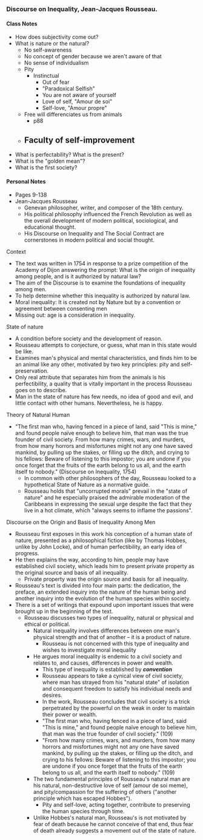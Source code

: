 ### Discourse on Inequality, Jean-Jacques Rousseau.

#### Class Notes

- How does subjectivity come out?
- What is nature or the natural?
	- No self-awareness
	- No concept of gender because we aren't aware of that
	- No sense of individualism
	- Pity
		- Instinctual
			- Out of fear
			- "Paradoxical Selfish"
			- You are not aware of yourself
			- Love of self, "Amour de soi"
			- Self-love, "Amour propre"
	- Free will differenciates us from animals
		- p88
	- Faculty of self-improvement
		- 
- What is perfectability? What is the present?
- What is the "golden mean"?
- What is the first society?

#### Personal Notes

- Pages 9-138
- Jean-Jacques Rousseau
	- Genevan philosopher, writer, and composer of the 18th century.
	- His political philosophy influenced the French Revolution as well as the overall development of modern political, sociological, and educational thought.
	- His Discourse on Inequality and The Social Contract are cornerstones in modern political and social thought.

Context

- The text was written in 1754 in response to a prize competition of the Academy of Dijon answering the prompt: What is the origin of inequality among people, and is it authorized by natural law?
- The aim of the Discourse is to examine the foundations of inequality among men.
- To help determine whether this inequality is authorized by natural law.
- Moral inequality: It is created not by Nature but by a convention or agreement between consenting men
- Missing out: age is a consideration in inequality.

State of nature

- A condition before society and the development of reason.
- Rousseau attempts to conjecture, or guess, what man in this state would be like.
- Examines man's physical and mental characteristics, and finds him to be an animal like any other, motivated by two key principles: pity and self-preservation.
- Only real attribute that separates him from the animals is his perfectibility, a quality that is vitally important in the process Rousseau goes on to describe.
- Man in the state of nature has few needs, no idea of good and evil, and little contact with other humans. Nevertheless, he is happy.

Theory of Natural Human

- "The first man who, having fenced in a piece of land, said "This is mine," and found people naïve enough to believe him, that man was the true founder of civil society. From how many crimes, wars, and murders, from how many horrors and misfortunes might not any one have saved mankind, by pulling up the stakes, or filling up the ditch, and crying to his fellows: Beware of listening to this impostor; you are undone if you once forget that the fruits of the earth belong to us all, and the earth itself to nobody." (Discourse on Inequality, 1754)
	- In common with other philosophers of the day, Rousseau looked to a hypothetical State of Nature as a normative guide.
	- Rousseau holds that "uncorrupted morals" prevail in the "state of nature" and he especially praised the admirable moderation of the Caribbeans in expressing the sexual urge despite the fact that they live in a hot climate, which "always seems to inflame the passions".

Discourse on the Origin and Basis of Inequality Among Men

- Rousseau first exposes in this work his conception of a human state of nature, presented as a philosophical fiction (like by Thomas Hobbes, unlike by John Locke), and of human perfectibility, an early idea of progress.
- He then explains the way, according to him, people may have established civil society, which leads him to present private property as the original source and basis of all inequality.
	- Private property was the origin source and basis for all inequality.
- Rousseau's text is divided into four main parts: the dedication, the preface, an extended inquiry into the nature of the human being and another inquiry into the evolution of the human species within society.
- There is a set of writings that expound upon important issues that were brought up in the beginning of the text.
	- Rousseau discusses two types of inequality, natural or physical and ethical or political.
		- Natural inequality involves differences between one man's physical strength and that of another – it is a product of nature.
			- Rousseau is not concerned with this type of inequality and wishes to investigate moral inequality
		- He argues moral inequality is endemic to a civil society and relates to, and causes, differences in power and wealth.
			- This type of inequality is established by ***convention***
			- Rousseau appears to take a cynical view of civil society, where man has strayed from his "natural state" of isolation and consequent freedom to satisfy his individual needs and desires.
			- In the work, Rousseau concludes that civil society is a trick perpetrated by the powerful on the weak in order to maintain their power or wealth.
			- "The first man who, having fenced in a piece of land, said "This is mine," and found people naïve enough to believe him, that man was the true founder of civil society." (109)
			- "From how many crimes, wars, and murders, from how many horrors and misfortunes might not any one have saved mankind, by pulling up the stakes, or filling up the ditch, and crying to his fellows: Beware of listening to this impostor; you are undone if you once forget that the fruits of the earth belong to us all, and the earth itself to nobody." (109)
		- The two fundamental principles of Rousseau's natural man are his natural, non-destructive love of self (amour de soi meme), and pity/compassion for the suffering of others ("another principle which has escaped Hobbes").
			- Pity and self-love, acting together, contribute to preserving the human species through time.
		- Unlike Hobbes's natural man, Rousseau's is not motivated by fear of death because he cannot conceive of that end, thus fear of death already suggests a movement out of the state of nature.